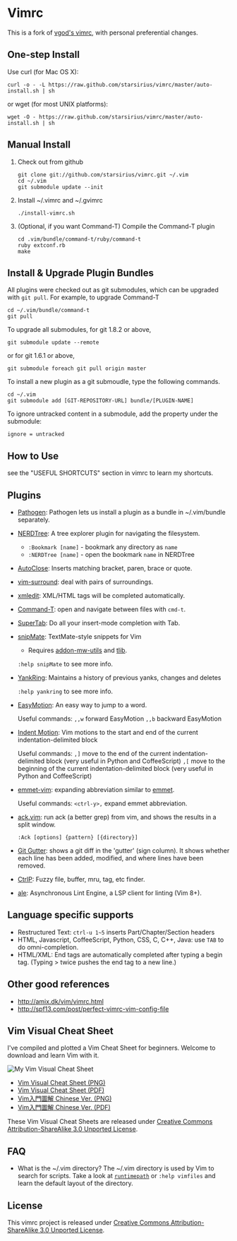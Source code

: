 Vimrc
============
This is a fork of [vgod's vimrc](https://github.com/vgod/vimrc), with personal
preferential changes.

One-step Install
----------------

Use curl (for Mac OS X):

    curl -o - -L https://raw.github.com/starsirius/vimrc/master/auto-install.sh | sh

or wget (for most UNIX platforms):

    wget -O - https://raw.github.com/starsirius/vimrc/master/auto-install.sh | sh


Manual Install
--------------

1. Check out from github

       git clone git://github.com/starsirius/vimrc.git ~/.vim
       cd ~/.vim
       git submodule update --init

2. Install ~/.vimrc and ~/.gvimrc

       ./install-vimrc.sh

3. (Optional, if you want Command-T) Compile the Command-T plugin

       cd .vim/bundle/command-t/ruby/command-t
       ruby extconf.rb
       make

Install & Upgrade Plugin Bundles
--------------------------------

All plugins were checked out as git submodules,
which can be upgraded with `git pull`. For example, to upgrade Command-T

    cd ~/.vim/bundle/command-t
    git pull

To upgrade all submodules, for git 1.8.2 or above,

    git submodule update --remote

or for git 1.6.1 or above,

    git submodule foreach git pull origin master

To install a new plugin as a git submoudle, type the following commands.

    cd ~/.vim
    git submodule add [GIT-REPOSITORY-URL] bundle/[PLUGIN-NAME]

To ignore untracked content in a submodule, add the property under the submodule:

    ignore = untracked

How to Use
----------

see the "USEFUL SHORTCUTS" section in vimrc to learn my shortcuts.

Plugins
-------

* [Pathogen](http://www.vim.org/scripts/script.php?script_id=2332): Pathogen lets us install a plugin as a bundle in ~/.vim/bundle separately.

* [NERDTree](http://www.vim.org/scripts/script.php?script_id=1658): A tree explorer plugin for navigating the filesystem.

  + `:Bookmark [name]` - bookmark any directory as `name`
  + `:NERDTree [name]` - open the bookmark `name` in NERDTree

* [AutoClose](http://www.vim.org/scripts/script.php?script_id=1849):  Inserts matching bracket, paren, brace or quote.

* [vim-surround](https://github.com/tpope/vim-surround/blob/master/doc/surround.txt): deal with pairs of surroundings.

* [xmledit](http://www.vim.org/scripts/script.php?script_id=301): XML/HTML tags will be completed automatically.

* [Command-T](https://github.com/wincent/Command-T): open and navigate between files with `cmd-t`.

* [SuperTab](http://www.vim.org/scripts/script.php?script_id=1643): Do all your insert-mode completion with Tab.

* [snipMate](http://www.vim.org/scripts/script.php?script_id=2540): TextMate-style snippets for Vim

  + Requires [addon-mw-utils](https://github.com/marcweber/vim-addon-mw-utils) and [tlib](https://github.com/tomtom/tlib_vim).

  `:help snipMate` to see more info.

* [YankRing](http://www.vim.org/scripts/script.php?script_id=1234): Maintains a history of previous yanks, changes and deletes

  `:help yankring` to see more info.

* [EasyMotion](https://github.com/Lokaltog/vim-easymotion): An easy way to jump to a word.

  Useful commands:
    `,,w` forward EasyMotion
    `,,b` backward EasyMotion

* [Indent Motion](https://github.com/vim-scripts/indent-motion): Vim motions to the start and end of the current indentation-delimited block

  Useful commands:
    `,]` move to the end of the current indentation-delimited block (very useful in Python and CoffeeScript)
    `,[` move to the beginning of the current indentation-delimited block (very useful in Python and CoffeeScript)

* [emmet-vim](https://github.com/mattn/emmet-vim): expanding abbreviation similar to [emmet](http://emmet.io/).

  Useful commands:
    `<ctrl-y>,` expand emmet abbreviation.

* [ack.vim](https://github.com/mileszs/ack.vim): run ack (a better grep) from vim, and shows the results in a split window.

  `:Ack [options] {pattern} [{directory}]`

* [Git Gutter](https://github.com/airblade/vim-gitgutter): shows a git diff in the 'gutter' (sign column). It shows whether each line has been added, modified, and where lines have been removed.

* [CtrlP](https://github.com/ctrlpvim/ctrlp.vim): Fuzzy file, buffer, mru, tag, etc finder.

* [ale](https://github.com/w0rp/ale): Asynchronous Lint Engine, a LSP client for linting (Vim 8+).

Language specific supports
--------------------------

* Restructured Text: `ctrl-u 1~5` inserts Part/Chapter/Section headers
* HTML, Javascript, CoffeeScript, Python, CSS, C, C++, Java: use `TAB` to do omni-completion.
* HTML/XML: End tags are automatically completed after typing a begin tag. (Typing > twice pushes the end tag to a new line.)

Other good references
---------------------

* http://amix.dk/vim/vimrc.html
* http://spf13.com/post/perfect-vimrc-vim-config-file

Vim Visual Cheat Sheet
----------------------

I've compiled and plotted a Vim Cheat Sheet for beginners.
Welcome to download and learn Vim with it.

![My Vim Visual Cheat Sheet](http://people.csail.mit.edu/vgod/vim/vim-cheat-sheet-en.png "My Vim Visual Cheat Sheet")

* [Vim Visual Cheat Sheet (PNG)](http://people.csail.mit.edu/vgod/vim/vim-cheat-sheet-en.png)
* [Vim Visual Cheat Sheet (PDF)](http://people.csail.mit.edu/vgod/vim/vim-cheat-sheet-en.pdf)
* [Vim入門圖解 Chinese Ver. (PNG)](http://blog.vgod.tw/wp-content/uploads/2009/12/vim-cheat-sheet-full.png)
* [Vim入門圖解 Chinese Ver. (PDF)](http://blog.vgod.tw/wp-content/uploads/2009/12/vgod-vim-cheat-sheet-full.pdf)

These Vim Visual Cheat Sheets are released under [Creative Commons Attribution-ShareAlike 3.0 Unported License](http://creativecommons.org/licenses/by-sa/3.0/deed.en_US).

FAQ
---
* What is the ~/.vim directory?
  The ~/.vim directory is used by Vim to search for scripts. Take a look at [`runtimepath`][runtimepath] or `:help vimfiles` and learn the default layout of the directory.

License
-------

This vimrc project is released under [Creative Commons Attribution-ShareAlike 3.0 Unported License](http://creativecommons.org/licenses/by-sa/3.0/deed.en_US).

[runtimepath]: http://vimdoc.sourceforge.net/htmldoc/options.html#'runtimepath'
